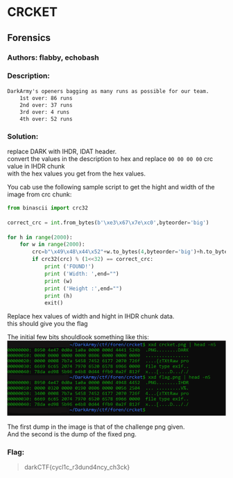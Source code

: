 # CRCKET
## Forensics
### Authors: flabby, echobash

### Description:
```
DarkArmy's openers bagging as many runs as possible for our team.
    1st over: 86 runs
    2nd over: 37 runs
    3rd over: 4 runs
    4th over: 52 runs
```

### Solution:
replace DARK with IHDR, IDAT header.  
convert the values in the description to hex and replace `00 00 00 00` crc value in IHDR chunk  
with the hex values you get from the hex values.  

You cab use the following sample script to get the hight and width of the image from crc chunk:  
```python
from binascii import crc32

correct_crc = int.from_bytes(b'\xe3\x67\x7e\xc0',byteorder='big')

for h in range(2000):
    for w in range(2000):
        crc=b"\x49\x48\x44\x52"+w.to_bytes(4,byteorder='big')+h.to_bytes(4,byteorder='big')+b"\x08\x06\x00\x00\x00"
        if crc32(crc) % (1<<32) == correct_crc:
            print ('FOUND!')
            print ('Width: ',end="")
            print (w)
            print ('Height :',end="")
            print (h)
            exit()
```

Replace hex values of width and hight in IHDR chunk data.  
this should give you the flag  

The initial few bits shouldlook something like this:  
![Example.png](fixed1.png)

The first dump in the image is that of the challenge png given.  
And the second is the dump of the fixed png.  

### Flag:
> darkCTF{cycl1c_r3dund4ncy_ch3ck}
